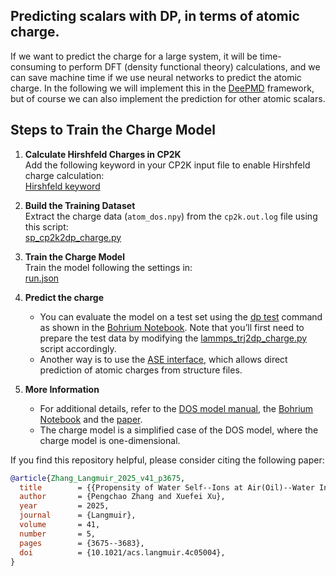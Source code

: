 ## Predicting scalars with DP, in terms of atomic charge.

If we want to predict the charge for a large system, it will be time-consuming to perform DFT (density functional theory) calculations, and we can save machine time if we use neural networks to predict the atomic charge. In the following we will implement this in the [DeePMD](https://github.com/deepmodeling/deepmd-kit) framework, but of course we can also implement the prediction for other atomic scalars.

## Steps to Train the Charge Model

1. **Calculate Hirshfeld Charges in CP2K**  
   Add the following keyword in your CP2K input file to enable Hirshfeld charge calculation:  
   [Hirshfeld keyword](https://github.com/Zhang-pchao/OilWaterInterface/blob/main/DFT_Calculation/cp2k_input/m062x/m062x.inp#L145)

2. **Build the Training Dataset**  
   Extract the charge data (`atom_dos.npy`) from the `cp2k.out.log` file using this script:  
   [sp_cp2k2dp_charge.py](https://github.com/Zhang-pchao/predict_atomic_charge/blob/main/cp2k_Hirshfeld/sp_cp2k2dp_charge.py)

3. **Train the Charge Model**  
   Train the model following the settings in:  
   [run.json](https://github.com/Zhang-pchao/predict_atomic_charge/blob/main/model/run.json)

4. **Predict the charge**
   - You can evaluate the model on a test set using the [dp test](https://docs.deepmodeling.com/projects/deepmd/en/master/test/test.html) command as shown in the [Bohrium Notebook](https://bohrium.dp.tech/notebooks/6641686247). Note that you’ll first need to prepare the test data by modifying the [lammps_trj2dp_charge.py](https://github.com/Zhang-pchao/OilWaterInterface/blob/main/Analysis_Scripts/charge/lammps_trj2dp_charge.py) script accordingly.
   - Another way is to use the [ASE interface](https://github.com/AxelTG/BaH2/blob/main/dp_charges/bader_predict.py), which allows direct prediction of atomic charges from structure files.

5. **More Information**  
   - For additional details, refer to the [DOS model manual](https://docs.deepmodeling.com/projects/deepmd/en/master/model/train-fitting-dos.html), the [Bohrium Notebook](https://bohrium.dp.tech/notebooks/6641686247) and the [paper](https://doi.org/10.1021/acs.langmuir.4c05004).  
   - The charge model is a simplified case of the DOS model, where the charge model is one-dimensional.

If you find this repository helpful, please consider citing the following paper:

```bibtex
@article{Zhang_Langmuir_2025_v41_p3675,
  title        = {{Propensity of Water Self--Ions at Air(Oil)--Water Interfaces Revealed by Deep Potential Molecular Dynamics with Enhanced Sampling}},
  author       = {Pengchao Zhang and Xuefei Xu},
  year         = 2025,
  journal      = {Langmuir},
  volume       = 41,
  number       = 5,
  pages        = {3675--3683},
  doi          = {10.1021/acs.langmuir.4c05004},
}
